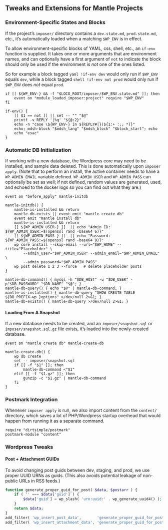 ## Tweaks and Extensions for Mantle Projects

### Environment-Specific States and Blocks

If the project’s `imposer/` directory contains a `dev.state.md`, `prod.state.md`, etc., it’s automatically loaded when a matching `$WP_ENV` is in effect.

To allow environment-specific blocks of YAML, css, shell, etc., an `if-env` function is supplied.  It takes one or more arguments that are environment names, and can optionally have a first argument of `not` to indicate the block should only be used if the environment is *not* one of the ones listed.

So for example a block tagged `yaml !if-env dev` would only run if `$WP_ENV` equals `dev`, while a block tagged `shell !if-env not prod` would only run if `$WP_ENV` does *not* equal `prod`.

```shell
if [[ ${WP_ENV-} && -f "$LOCO_ROOT/imposer/$WP_ENV.state.md" ]]; then
	event on "module_loaded_imposer:project" require "$WP_ENV"
fi

if-env() {
	[[ $1 == not ]] || set -- "" "$@"
	printf -v REPLY '|%q' "${@:2}"
	echo -n "case \${WP_ENV-} in ${REPLY#|})${1:+ :;; *)}"
	echo; mdsh-block "$mdsh_lang" "$mdsh_block" "$block_start"; echo
	echo "esac"
}
```

### Automatic DB Initialization

If working with a new database, the Wordpress core may need to be installed, and sample data deleted.  This is done automatically upon `imposer apply`.   (Note that to perform an install, the active container needs to have a `WP_ADMIN_EMAIL` variable defined.  `WP_ADMIN_USER` and `WP_ADMIN_PASS` can optionally be set as well; if not defined, random values are generated, used, and echoed to the docker logs so you can find out what they are.)

```shell
event on "before_apply" mantle-initdb

mantle-initdb() {
	mantle-is-installed && return
	mantle-db-exists || event emit "mantle create db"
	event emit "mantle install db"
	mantle-is-installed && return
	[[ ${WP_ADMIN_USER-} ]]  || echo "Admin ID: ${WP_ADMIN_USER:=$(openssl rand -base64 6)}"
	[[ ${WP_ADMIN_PASS-} ]]  || echo "Password: ${WP_ADMIN_PASS:=$(openssl rand -base64 9)}"
	wp core install --skip-email --url="$WP_HOME" --title="Placeholder" \
		--admin_user="$WP_ADMIN_USER" --admin_email="$WP_ADMIN_EMAIL" \
		--admin_password="$WP_ADMIN_PASS"
	wp post delete 1 2 3 --force   # delete placeholder posts
}

mantle-db-command() { mysql -h "$DB_HOST" -u "$DB_USER" -p"$DB_PASSWORD" "$DB_NAME" "$@"; }
mantle-db-query() { echo "$@" | mantle-db-command; }
mantle-is-installed() { mantle-db-query "SHOW CREATE TABLE ${DB_PREFIX-wp_}options" >/dev/null 2>&1; }
mantle-db-exists() { mantle-db-query >/dev/null 2>&1; }
```

#### Loading From A Snapshot

If a new database needs to be created, and an `imposer/snapshot.sql` or `imposer/snapshot.sql.gz` file exists, it’s loaded into the newly-created database.

```shell
event on "mantle create db" mantle-create-db

mantle-create-db() {
	wp db create
	set -- imposer/snapshot.sql
	if [[ -f "$1" ]]; then
		mantle-db-command <"$1"
	elif [[ -f "$1.gz" ]]; then
		gunzip -c "$1.gz" | mantle-db-command
	fi
}
```

### Postmark Integration

Whenever `imposer apply` is run, we also import content from the `content/` directory, which saves a lot of PHP/Wordpress startup overhead that would happen from running it as a separate command.

```shell
require "dirtsimple/postmark"
postmark-module "content"
```

### Wordpress Tweaks

#### Post + Attachment GUIDs

To avoid changing post guids between dev, staging, and prod, we use proper UUID URNs as guids.  (This also avoids potential leakage of non-public URLs in RSS feeds.)

```php tweak
function generate_proper_guid_for_post( $data, $postarr ) {
	if ( '' === $data['guid'] ) {
		$data['guid'] = wp_slash( 'urn:uuid:' . wp_generate_uuid4() );
	}
	return $data;
}
add_filter( 'wp_insert_post_data',       'generate_proper_guid_for_post', 10, 2 );
add_filter( 'wp_insert_attachment_data', 'generate_proper_guid_for_post', 10, 2 );
```

